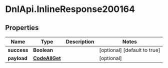 # DnlApi.InlineResponse200164

## Properties
Name | Type | Description | Notes
------------ | ------------- | ------------- | -------------
**success** | **Boolean** |  | [optional] [default to true]
**payload** | [**CodeAllGet**](CodeAllGet.md) |  | [optional] 


